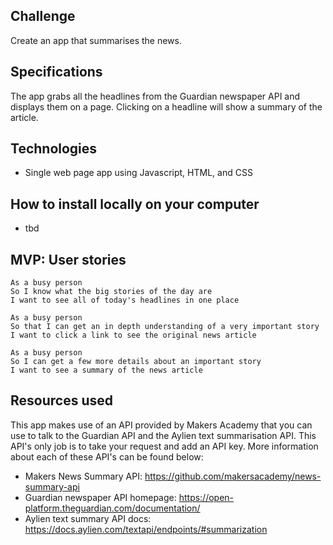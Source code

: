 ## Challenge

Create an app that summarises the news.

## Specifications

The app grabs all the headlines from the Guardian newspaper API and displays them on a page. Clicking on a headline will show a summary of the article.

## Technologies

- Single web page app using Javascript, HTML, and CSS

## How to install locally on your computer

- tbd

## MVP: User stories

```
As a busy person
So I know what the big stories of the day are
I want to see all of today's headlines in one place
```
```
As a busy person
So that I can get an in depth understanding of a very important story
I want to click a link to see the original news article
```
```
As a busy person
So I can get a few more details about an important story
I want to see a summary of the news article
```

## Resources used

This app makes use of an API provided by Makers Academy that you can use to talk to the Guardian API and the Aylien text summarisation API. This API's only job is to take your request and add an API key. More information about each of these API's can be found below:

- Makers News Summary API: https://github.com/makersacademy/news-summary-api
- Guardian newspaper API homepage: https://open-platform.theguardian.com/documentation/
- Aylien text summary API docs: https://docs.aylien.com/textapi/endpoints/#summarization
